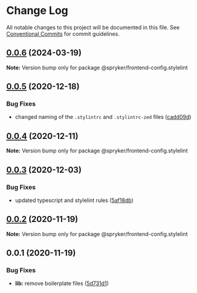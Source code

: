 # Change Log

All notable changes to this project will be documented in this file.
See [Conventional Commits](https://conventionalcommits.org) for commit guidelines.

## [0.0.6](https://github.com/spryker/frontend-configs/compare/@spryker/frontend-config.stylelint@0.0.5...@spryker/frontend-config.stylelint@0.0.6) (2024-03-19)

**Note:** Version bump only for package @spryker/frontend-config.stylelint





## [0.0.5](https://github.com/spryker/frontend-configs/compare/@spryker/frontend-config.stylelint@0.0.4...@spryker/frontend-config.stylelint@0.0.5) (2020-12-18)


### Bug Fixes

* changed naming of the `.stylintrc` and `.stylintrc-zed` files ([cadd09d](https://github.com/spryker/frontend-configs/commit/cadd09df36ae4c587be1bf29e7012ccda7cc81de))





## [0.0.4](https://github.com/spryker/frontend-configs/compare/@spryker/frontend-config.stylelint@0.0.3...@spryker/frontend-config.stylelint@0.0.4) (2020-12-11)

**Note:** Version bump only for package @spryker/frontend-config.stylelint





## [0.0.3](https://github.com/spryker/frontend-configs/compare/@spryker/frontend-config.stylelint@0.0.2...@spryker/frontend-config.stylelint@0.0.3) (2020-12-03)


### Bug Fixes

* updated typescript and stylelint rules ([5af18db](https://github.com/spryker/frontend-configs/commit/5af18db7543d80be8d3d663bbcf7ab1a6253cb30))





## [0.0.2](https://github.com/spryker/frontend-configs/compare/@spryker/frontend-config.stylelint@0.0.1...@spryker/frontend-config.stylelint@0.0.2) (2020-11-19)

**Note:** Version bump only for package @spryker/frontend-config.stylelint





## 0.0.1 (2020-11-19)


### Bug Fixes

* **lib:** remove boilerplate files ([5d731d1](https://github.com/spryker/frontend-configs/commit/5d731d17322358a2eb3ff41cd397f2538cfe43ad))
